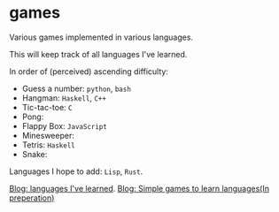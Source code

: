 # games
Various games implemented in various languages.

This will keep track of all languages I've learned.  

In order of (perceived) ascending difficulty:

* Guess a number: `python`, `bash`
* Hangman: `Haskell`, `C++`
* Tic-tac-toe: `C`
* Pong: 
* Flappy Box: `JavaScript`
* Minesweeper: 
* Tetris: `Haskell`
* Snake: 

Languages I hope to add: `Lisp`, `Rust`.

[Blog: languages I've learned](http://wonhyukchoi.com/blogs/4_hello_world/).
[Blog: Simple games to learn languages(In preperation)](#)
